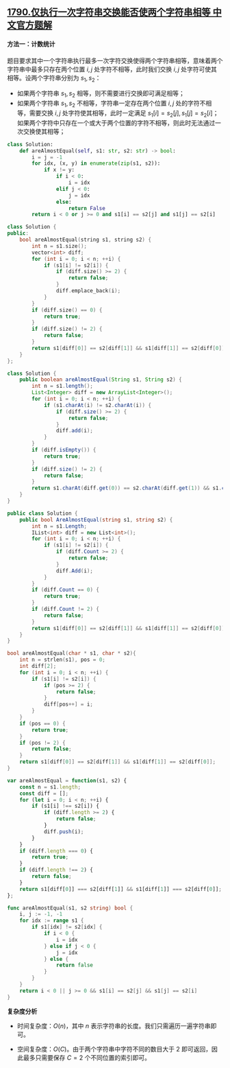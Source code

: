 ## [1790.仅执行一次字符串交换能否使两个字符串相等 中文官方题解](https://leetcode.cn/problems/check-if-one-string-swap-can-make-strings-equal/solutions/100000/jin-zhi-xing-yi-ci-zi-fu-chuan-jiao-huan-j8si)
#### 方法一：计数统计

题目要求其中一个字符串执行最多一次字符交换使得两个字符串相等，意味着两个字符串中最多只存在两个位置 $i,j$ 处字符不相等，此时我们交换 $i,j$ 处字符可使其相等。设两个字符串分别为 $s_1,s_2$：
+ 如果两个字符串 $s_1,s_2$ 相等，则不需要进行交换即可满足相等；
+ 如果两个字符串 $s_1,s_2$ 不相等，字符串一定存在两个位置 $i,j$ 处的字符不相等，需要交换 $i,j$ 处字符使其相等，此时一定满足 $s_1[i] = s_2[j], s_1[j] = s_2[i]$；如果两个字符中只存在一个或大于两个位置的字符不相等，则此时无法通过一次交换使其相等；

```Python [sol1-Python3]
class Solution:
    def areAlmostEqual(self, s1: str, s2: str) -> bool:
        i = j = -1
        for idx, (x, y) in enumerate(zip(s1, s2)):
            if x != y:
                if i < 0:
                    i = idx
                elif j < 0:
                    j = idx
                else:
                    return False
        return i < 0 or j >= 0 and s1[i] == s2[j] and s1[j] == s2[i]
```

```C++ [sol1-C++]
class Solution {
public:
    bool areAlmostEqual(string s1, string s2) {
        int n = s1.size();
        vector<int> diff;
        for (int i = 0; i < n; ++i) {
            if (s1[i] != s2[i]) {
                if (diff.size() >= 2) {
                    return false;
                }
                diff.emplace_back(i);
            }
        }
        if (diff.size() == 0) {
            return true;
        }
        if (diff.size() != 2) {
            return false;
        }
        return s1[diff[0]] == s2[diff[1]] && s1[diff[1]] == s2[diff[0]];
    }
};
```

```Java [sol1-Java]
class Solution {
    public boolean areAlmostEqual(String s1, String s2) {
        int n = s1.length();
        List<Integer> diff = new ArrayList<Integer>();
        for (int i = 0; i < n; ++i) {
            if (s1.charAt(i) != s2.charAt(i)) {
                if (diff.size() >= 2) {
                    return false;
                }
                diff.add(i);
            }
        }
        if (diff.isEmpty()) {
            return true;
        }
        if (diff.size() != 2) {
            return false;
        }
        return s1.charAt(diff.get(0)) == s2.charAt(diff.get(1)) && s1.charAt(diff.get(1)) == s2.charAt(diff.get(0));
    }
}
```

```C# [sol1-C#]
public class Solution {
    public bool AreAlmostEqual(string s1, string s2) {
        int n = s1.Length;
        IList<int> diff = new List<int>();
        for (int i = 0; i < n; ++i) {
            if (s1[i] != s2[i]) {
                if (diff.Count >= 2) {
                    return false;
                }
                diff.Add(i);
            }
        }
        if (diff.Count == 0) {
            return true;
        }
        if (diff.Count != 2) {
            return false;
        }
        return s1[diff[0]] == s2[diff[1]] && s1[diff[1]] == s2[diff[0]];
    }
}
```

```C [sol1-C]
bool areAlmostEqual(char * s1, char * s2){
    int n = strlen(s1), pos = 0;
    int diff[2];
    for (int i = 0; i < n; ++i) {
        if (s1[i] != s2[i]) {
            if (pos >= 2) {
                return false;
            }
            diff[pos++] = i;
        }
    }
    if (pos == 0) {
        return true;
    }
    if (pos != 2) {
        return false;
    }
    return s1[diff[0]] == s2[diff[1]] && s1[diff[1]] == s2[diff[0]];
}
```

```JavaScript [sol1-JavaScript]
var areAlmostEqual = function(s1, s2) {
    const n = s1.length;
    const diff = [];
    for (let i = 0; i < n; ++i) {
        if (s1[i] !== s2[i]) {
            if (diff.length >= 2) {
                return false;
            }
            diff.push(i);
        }
    }
    if (diff.length === 0) {
        return true;
    }
    if (diff.length !== 2) {
        return false;
    }
    return s1[diff[0]] === s2[diff[1]] && s1[diff[1]] === s2[diff[0]];
};
```

```go [sol1-Golang]
func areAlmostEqual(s1, s2 string) bool {
    i, j := -1, -1
    for idx := range s1 {
        if s1[idx] != s2[idx] {
            if i < 0 {
                i = idx
            } else if j < 0 {
                j = idx
            } else {
                return false
            }
        }
    }
    return i < 0 || j >= 0 && s1[i] == s2[j] && s1[j] == s2[i]
}
```

**复杂度分析**

- 时间复杂度：$O(n)$，其中 $n$ 表示字符串的长度。我们只需遍历一遍字符串即可。

- 空间复杂度：$O(C)$。由于两个字符串中字符不同的数目大于 $2$ 即可返回，因此最多只需要保存 $C = 2$ 个不同位置的索引即可。